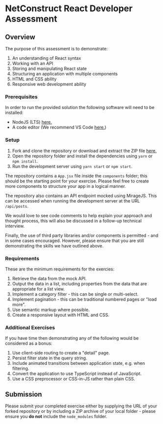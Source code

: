# NetConstruct React Developer Assessment

## Overview

The purpose of this assessment is to demonstrate:

1. An understanding of React syntax
2. Working with an API
3. Storing and manipulating React state
4. Structuring an application with multiple components
5. HTML and CSS ability
6. Responsive web development ability

### Prerequisites

In order to run the provided solution the following software will need to be installed:

- NodeJS (LTS) [here.](https://nodejs.org/en/)
- A code editor (We recommend VS Code [here.](https://code.visualstudio.com/))

### Setup

1. Fork and clone the repository or download and extract the ZIP file [here.](https://github.com/netconstruct/react-developer-assessment/archive/master.zip)
2. Open the repository folder and install the dependencies using `yarn` or `npm install`.
3. Run the development server using `yarn start` or `npm start`.

The repository contains a `App.jsx` file inside the `components` folder; this should be the starting point for your exercise. Please feel free to create more components to structure your app in a logical manner.

The repository also contains an API endpoint mocked using MirageJS. This can be accessed when running the development server at the URL `/api/posts`.

We would love to see code comments to help explain your approach and thought process, this will also be discussed in a follow-up technical interview.

Finally, the use of third party libraries and/or components is permitted - and in some cases encouraged. However, please ensure that you are still demonstrating the skills we have outlined above.

### Requirements

These are the minimum requirements for the exercies:

1. Retrieve the data from the mock API.
1. Output the data in a list, including properties from the data that are appropriate for a list view.
1. Implement a category filter - this can be single or multi-select.
1. Implement pagination - this can be traditional numbered pages or "load more".
1. Use semantic markup where possible.
1. Create a responsive layout with HTML and CSS.

### Additional Exercises

If you have time then demonstrating any of the following would be considered as a bonus:

1. Use client-side routing to create a "detail" page.
1. Persist filter state in the query string.
1. Include animated transitions between application state, e.g. when filtering.
1. Convert the application to use TypeScript instead of JavaScript.
1. Use a CSS preprocessor or CSS-in-JS rather than plain CSS.

## Submission

Please submit your completed exercise either by supplying the URL of your forked repository or by including a ZIP archive of your local folder - please ensure you **do not** include the `node_modules` folder.
